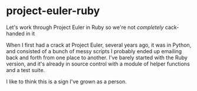 # project-euler-ruby
Let's work through Project Euler in Ruby so we're not *completely* cack-handed in it

When I first had a crack at Project Euler, several years ago, it was in Python, and consisted of a bunch of messy scripts I probably ended up emailing back and forth from one place to another. I've barely started with the Ruby version, and it's already in source control with a module of helper functions and a test suite.

I like to think this is a sign I've grown as a person.
